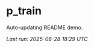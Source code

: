 # p_train

Auto-updating README demo.

<!--START_SECTION:status-->
_Last run: 2025-08-28 18:29 UTC_
<!--END_SECTION:status-->








































































































































































































